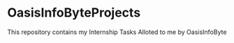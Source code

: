 # OasisInfoByteProjects
This repository contains my Internship Tasks Alloted to me by OasisInfoByte
